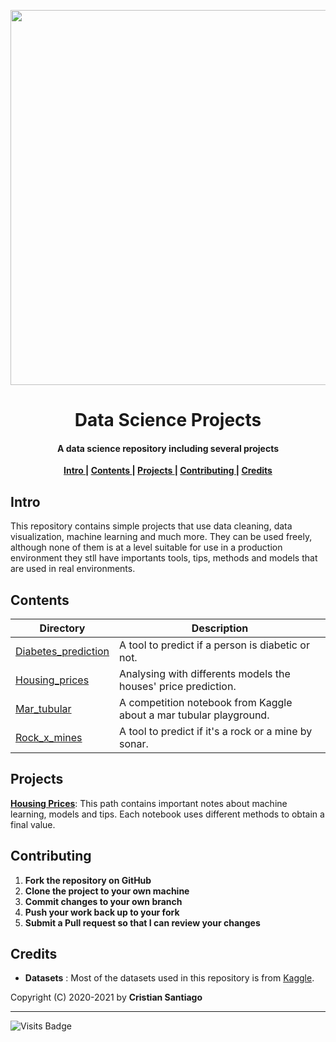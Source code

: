 <p align ='center'>
 <img  src = 'https://user-images.githubusercontent.com/75224625/114106327-e9d45f80-98a4-11eb-867c-ab9843cb414a.png' width = 600>
</p>

<h1 align='center'> Data Science Projects</h1>

<h4 align='center'>A data science repository including several projects  </h4>

<p align= 'center'> 
  <b>
    <a href ='#intro' > Intro </a>|
    <a href ='#contents' > Contents </a>|
    <a href ='#project' > Projects </a>|
    <a href ='#contribute'>Contributing </a>|
    <a href ='#credits' > Credits </a>
  </b>
</p>

<h2>
  <a name="intro">Intro </a> 
</h2>
<p> 
  This repository contains simple projects that use data cleaning, data visualization, machine learning and much more. They can be used freely, although none of them is at a level suitable for use in a production environment they stll have importants tools, tips, methods and models that are used in real environments.
</p>

<h2>
  <a name="contents">Contents </a> 
</h2>

Directory | Description
----------|-------------------------------------------
[Diabetes_prediction](https://github.com/engcristian/Data-Science-projects/tree/main/Diabetes_prediction)| A tool to predict if a person is diabetic or not.
[Housing_prices](https://github.com/engcristian/Data-Science-projects/tree/main/Housing_prices)| Analysing with differents models the houses' price prediction. 
[Mar_tubular](https://github.com/engcristian/Data-Science-projects/tree/main/Mar_tubular)| A competition notebook from Kaggle about a mar tubular playground.
[Rock_x_mines](https://github.com/engcristian/Data-Science-projects/tree/main/rock_x_mines)| A tool to predict if it's a rock or a mine by sonar. 

<h2>
  <a name="project">Projects </a> 
</h2>

[**Housing Prices**](https://github.com/engcristian/Data-Science-projects/tree/main/Housing_prices): This path contains important notes about machine learning, models and tips. Each notebook uses different methods to obtain a final value.

<h2>
  <a name="contribute">Contributing </a> 
</h2>


1. **Fork the repository on GitHub**
2. **Clone the project to your own machine**
3. **Commit changes to your own branch**
4. **Push your work back up to your fork**
5. **Submit a Pull request so that I can review your changes**

<h2>
  <a name="credits">Credits </a> 
</h2>

* **Datasets** : Most of the datasets used in this repository is from [Kaggle](https://www.kaggle.com/engcristian).

Copyright (C) 2020-2021 by **Cristian Santiago** 
___
![Visits Badge](https://badges.pufler.dev/visits/engcristian/Data-Science-projects)
